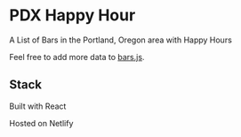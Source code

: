# PDX Happy Hour
A List of Bars in the Portland, Oregon area with Happy Hours

Feel free to add more data to [bars.js](https://github.com/DannySuarez/pdxhappy/blob/master/src/components/data/bars.js).
## Stack
Built with React

Hosted on Netlify
